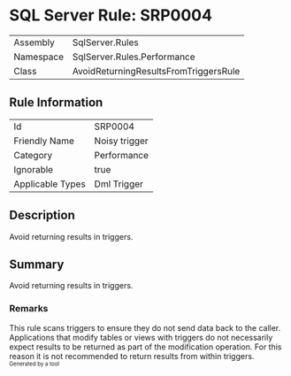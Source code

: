 ﻿# SQL Server Rule: SRP0004
  
|    |    |
|----|----|
| Assembly | SqlServer.Rules |
| Namespace | SqlServer.Rules.Performance |
| Class | AvoidReturningResultsFromTriggersRule |
  
## Rule Information
  
|    |    |
|----|----|
| Id | SRP0004 |
| Friendly Name | Noisy trigger |
| Category | Performance |
| Ignorable | true |
| Applicable Types | Dml Trigger  |
  
## Description
  
Avoid returning results in triggers.
  
## Summary
  
Avoid returning results in triggers.
  
### Remarks
  
This rule scans triggers to ensure they do not send data back to the caller. 
Applications that modify tables or views with triggers do not necessarily expect results to
be returned as part of the modification operation. For this reason it is not recommended to
return results from within triggers.  
<sub><sup>Generated by a tool</sup></sub>
